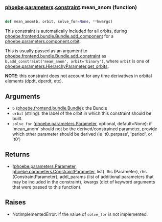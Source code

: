 ### [phoebe](phoebe.md).[parameters](phoebe.parameters.md).[constraint](phoebe.parameters.constraint.md).mean_anom (function)


```py

def mean_anom(b, orbit, solve_for=None, **kwargs)

```



This constraint is automatically included for all orbits, during
[phoebe.frontend.bundle.Bundle.add_component](phoebe.frontend.bundle.Bundle.add_component.md) for a
[phoebe.parameters.component.orbit](phoebe.parameters.component.orbit.md).

This is usually passed as an argument to
 [phoebe.frontend.bundle.Bundle.add_constraint](phoebe.frontend.bundle.Bundle.add_constraint.md) as
 `b.add_constraint('mean_anom', orbit='binary')`, where `orbit` is
 one of [phoebe.parameters.HierarchyParameter.get_orbits](phoebe.parameters.HierarchyParameter.get_orbits.md).

 **NOTE**: this constraint does not account for any time derivatives in
 orbital elements (dpdt, dperdt, etc).

Arguments
-----------
* `b` ([phoebe.frontend.bundle.Bundle](phoebe.frontend.bundle.Bundle.md)): the Bundle
* `orbit` (string): the label of the orbit in which this constraint should
    be built.
* `solve_for` ([phoebe.parameters.Parameter](phoebe.parameters.Parameter.md), optional, default=None): if
    'mean_anom' should not be the derived/constrained parameter, provide which
    other parameter should be derived (ie 't0_perpass', 'period', or 't0')

Returns
----------
* ([phoebe.parameters.Parameter](phoebe.parameters.Parameter.md), [phoebe.parameters.ConstraintParameter](phoebe.parameters.ConstraintParameter.md), list):
    lhs (Parameter), rhs (ConstraintParameter), addl_params (list of additional
    parameters that may be included in the constraint), kwargs (dict of
    keyword arguments that were passed to this function).

Raises
--------
* NotImplementedError: if the value of `solve_for` is not implemented.


